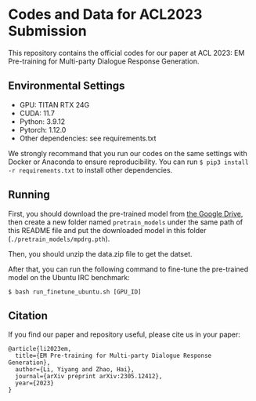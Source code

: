 # Codes and Data for ACL2023 Submission
This repository contains the official codes for our paper at ACL 2023: EM Pre-training for Multi-party Dialogue Response Generation.

## Environmental Settings
- GPU: TITAN RTX 24G
- CUDA: 11.7
- Python: 3.9.12
- Pytorch: 1.12.0
- Other dependencies: see requirements.txt

We strongly recommand that you run our codes on the same settings with Docker or Anaconda to ensure reproducibility. You can run `$ pip3 install -r requirements.txt` to install other dependencies.

## Running
First, you should download the pre-trained model from [the Google Drive](https://drive.google.com/file/d/1y6N7L13kHlkC6t-E0tgkDV2UPD5OGu-z/view?usp=sharing), then create a new folder named `pretrain_models` under the same path of this README file and put the downloaded model in this folder (`./pretrain_models/mpdrg.pth`).

Then, you should unzip the data.zip file to get the datset.

After that, you can run the following command to fine-tune the pre-trained model on the Ubuntu IRC benchmark:
```
$ bash run_finetune_ubuntu.sh [GPU_ID]
```

## Citation
If you find our paper and repository useful, please cite us in your paper:
```
@article{li2023em,
  title={EM Pre-training for Multi-party Dialogue Response Generation},
  author={Li, Yiyang and Zhao, Hai},
  journal={arXiv preprint arXiv:2305.12412},
  year={2023}
}
```